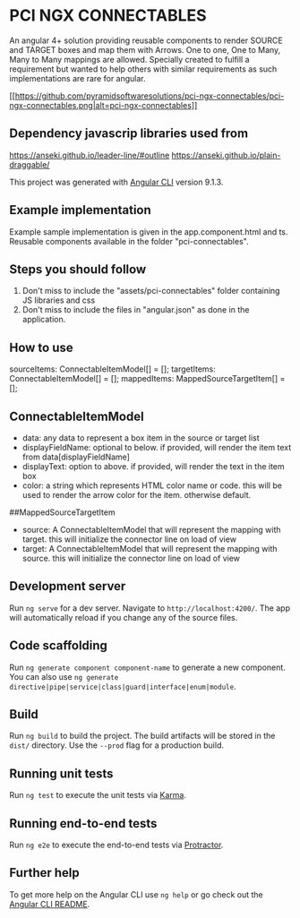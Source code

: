 # PCI NGX CONNECTABLES
An angular 4+ solution providing reusable components to render SOURCE and TARGET boxes and map them with Arrows.
One to one, One to Many, Many to Many mappings are allowed. 
Specially created to fulfill a requirement but wanted to help others with similar requirements as such implementations are rare for angular.

[[https://github.com/pyramidsoftwaresolutions/pci-ngx-connectables/pci-ngx-connectables.png|alt=pci-ngx-connectables]]

## Dependency javascrip libraries used from
https://anseki.github.io/leader-line/#outline
https://anseki.github.io/plain-draggable/

This project was generated with [Angular CLI](https://github.com/angular/angular-cli) version 9.1.3.

## Example implementation
Example sample implementation is given in the app.component.html and ts.
Reusable components available in the folder "pci-connectables".

## Steps you should follow
1. Don't miss to include the "assets/pci-connectables" folder containing JS libraries and css
2. Don't miss to include the files in "angular.json" as done in the application.

## How to use
<div class="content">
  <pci-connectables-container 
  [sourceItems]="sourceItems"
  [targetItems]="targetItems"
  [mappedItems]="mappedItems"
  [sourceSelectionMode]="'Single'"
  [targetSelectionMode]="'Single'"></pci-connectables-container>
</div>

sourceItems: ConnectableItemModel[] = [];
targetItems: ConnectableItemModel[] = [];
mappedItems: MappedSourceTargetItem[] = [];

## ConnectableItemModel
- data: any data to represent a box item in the source or target list
- displayFieldName: optional to below. if provided, will render the item text from data[displayFieldName]
- displayText: option to above. if provided, will render the text in the item box
- color: a string which represents HTML color name or code. this will be used to render the arrow color for the item. otherwise default.

##MappedSourceTargetItem
- source: A ConnectableItemModel that will represent the mapping with target. this will initialize the connector line on load of view
- target: A ConnectableItemModel that will represent the mapping with source. this will initialize the connector line on load of view

## Development server

Run `ng serve` for a dev server. Navigate to `http://localhost:4200/`. The app will automatically reload if you change any of the source files.

## Code scaffolding

Run `ng generate component component-name` to generate a new component. You can also use `ng generate directive|pipe|service|class|guard|interface|enum|module`.

## Build

Run `ng build` to build the project. The build artifacts will be stored in the `dist/` directory. Use the `--prod` flag for a production build.

## Running unit tests

Run `ng test` to execute the unit tests via [Karma](https://karma-runner.github.io).

## Running end-to-end tests

Run `ng e2e` to execute the end-to-end tests via [Protractor](http://www.protractortest.org/).

## Further help

To get more help on the Angular CLI use `ng help` or go check out the [Angular CLI README](https://github.com/angular/angular-cli/blob/master/README.md).
